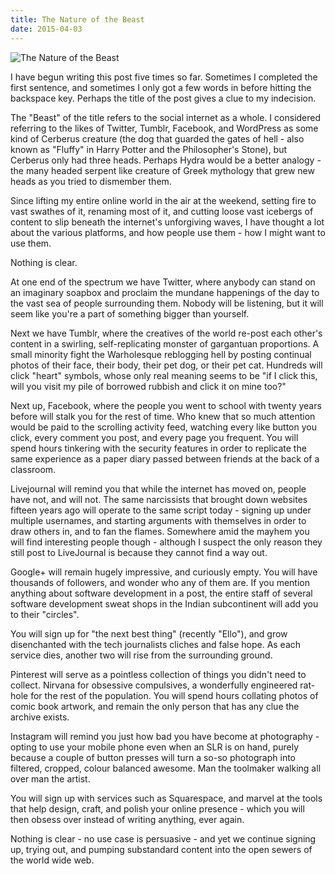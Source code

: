 ```yaml
---
title: The Nature of the Beast
date: 2015-04-03
---
```


![The Nature of the Beast](https://source.unsplash.com/d34DtRp1bqo/1600x900)

I have begun writing this post five times so far. Sometimes I completed the first sentence, and sometimes I only got a few words in before hitting the backspace key. Perhaps the title of the post gives a clue to my indecision.

The "Beast" of the title refers to the social internet as a whole. I considered referring to the likes of Twitter, Tumblr, Facebook, and WordPress as some kind of Cerberus creature (the dog that guarded the gates of hell - also known as "Fluffy" in Harry Potter and the Philosopher's Stone), but Cerberus only had three heads. Perhaps Hydra would be a better analogy - the many headed serpent like creature of Greek mythology that grew new heads as you tried to dismember them.

Since lifting my entire online world in the air at the weekend, setting fire to vast swathes of it, renaming most of it, and cutting loose vast icebergs of content to slip beneath the internet's unforgiving waves, I have thought a lot about the various platforms, and how people use them - how I might want to use them.

Nothing is clear.

At one end of the spectrum we have Twitter, where anybody can stand on an imaginary soapbox and proclaim the mundane happenings of the day to the vast sea of people surrounding them. Nobody will be listening, but it will seem like you're a part of something bigger than yourself.

Next we have Tumblr, where the creatives of the world re-post each other's content in a swirling, self-replicating monster of gargantuan proportions. A small minority fight the Warholesque reblogging hell by posting continual photos of their face, their body, their pet dog, or their pet cat. Hundreds will click "heart" symbols, whose only real meaning seems to be "if I click this, will you visit my pile of borrowed rubbish and click it on mine too?"

Next up, Facebook, where the people you went to school with twenty years before will stalk you for the rest of time. Who knew that so much attention would be paid to the scrolling activity feed, watching every like button you click, every comment you post, and every page you frequent. You will spend hours tinkering with the security features in order to replicate the same experience as a paper diary passed between friends at the back of a classroom.

Livejournal will remind you that while the internet has moved on, people have not, and will not. The same narcissists that brought down websites fifteen years ago will operate to the same script today - signing up under multiple usernames, and starting arguments with themselves in order to draw others in, and to fan the flames. Somewhere amid the mayhem you will find interesting people though - although I suspect the only reason they still post to LiveJournal is because they cannot find a way out.

Google+ will remain hugely impressive, and curiously empty. You will have thousands of followers, and wonder who any of them are. If you mention anything about software development in a post, the entire staff of several software development sweat shops in the Indian subcontinent will add you to their "circles".

You will sign up for "the next best thing" (recently "Ello"), and grow disenchanted with the tech journalists cliches and false hope. As each service dies, another two will rise from the surrounding ground.

Pinterest will serve as a pointless collection of things you didn't need to collect. Nirvana for obsessive compulsives, a wonderfully engineered rat-hole for the rest of the population. You will spend hours collating photos of comic book artwork, and remain the only person that has any clue the archive exists.

Instagram will remind you just how bad you have become at photography - opting to use your mobile phone even when an SLR is on hand, purely because a couple of button presses will turn a so-so photograph into filtered, cropped, colour balanced awesome. Man the toolmaker walking all over man the artist.

You will sign up with services such as Squarespace, and marvel at the tools that help design, craft, and polish your online presence - which you will then obsess over instead of writing anything, ever again.

Nothing is clear - no use case is persuasive - and yet we continue signing up, trying out, and pumping substandard content into the open sewers of the world wide web.